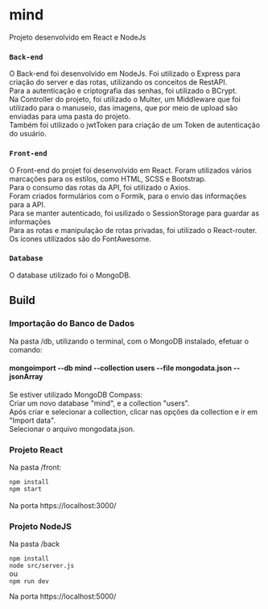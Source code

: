 # mind
Projeto desenvolvido em React e NodeJs

### `Back-end`
O Back-end foi desenvolvido em NodeJs. Foi utilizado o Express para criação do server e das rotas, utilizando os conceitos de RestAPI. <br>
Para a autenticação e criptografia das senhas, foi utilizado o BCrypt. <br>
Na Controller do projeto, foi utilizado o Multer, um Middleware que foi utilizado para o manuseio, das imagens, que por meio de upload são enviadas para uma pasta do projeto. <br>
Também foi utilizado o jwtToken para criação de um Token de autenticação do usuário. <br>

### `Front-end`

O Front-end do projet foi desenvolvido em React. Foram utilizados vários marcações  para os estilos, como HTML, SCSS e Bootstrap. <br>
Para o consumo das rotas da API, foi utilizado o Axios. <br>
Foram criados formulários com o Formik, para o envio das informações para a API. <br>
Para se manter autenticado, foi usilizado o SessionStorage para guardar as informações <br>
Para as rotas e manipulação de rotas privadas, foi utilizado o React-router. <br>
Os ícones utilizados são do FontAwesome.

### `Database`

O database utilizado foi o MongoDB.

## Build

### Importação do Banco de Dados

Na pasta /db, utilizando o terminal, com o MongoDB instalado, efetuar o comando:
#### mongoimport --db mind --collection users --file mongodata.json --jsonArray

Se estiver utilizado MongoDB Compass:<br>
Criar um novo database "mind", e a collection "users". <br>
Após criar e selecionar a collection, clicar nas opções da collection e ir em "Import data". <br>
Selecionar o arquivo mongodata.json.

### Projeto React

Na pasta /front:

`npm install` <br>
`npm start` <br><br>
Na porta https://localhost:3000/

### Projeto NodeJS

Na pasta /back

`npm install` <br>
`node src/server.js` <br>
ou <br>
`npm run dev`<br>

Na porta https://localhost:5000/





